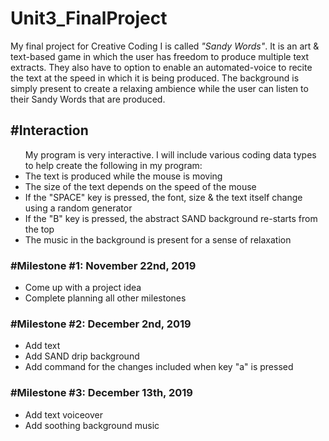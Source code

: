 # Unit3_FinalProject
My final project for Creative Coding I is called <i>"Sandy Words"</i>. It is an art & text-based game in which the user has freedom to produce multiple text extracts. They also have to option to enable an automated-voice to recite the text at the speed in which it is being produced. The background is simply present to create a relaxing ambience while the user can listen to their Sandy Words that are produced.

<h2>#Interaction</h2>
<ul>
 My program is very interactive. I will include various coding data types to help create the following in my program:
 <li>The text is produced while the mouse is moving</li>
 <li>The size of the text depends on the speed of the mouse</li>
 <li>If the "SPACE" key is pressed, the font, size & the text itself change using a random generator</li>
 <li>If the "B" key is pressed, the abstract SAND background re-starts from the top</li>
 <li>The music in the background is present for a sense of relaxation</li>
 </ul>

<h3>#Milestone #1: November 22nd, 2019</h3>
<ul>
 <li> Come up with a project idea </li>
 <li> Complete planning all other milestones </li>
 </ul>

<h3>#Milestone #2: December 2nd, 2019</h3>
<ul>
 <li> Add text </li>
 <li> Add SAND drip background </li>
 <li> Add command for the changes included when key "a" is pressed </li>
 </ul>

<h3>#Milestone #3: December 13th, 2019</h3>
<ul>
 <li> Add text voiceover </li>
 <li> Add soothing background music </li>
 </ul>
